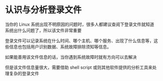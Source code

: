 # 认识与分析登录文件

当你的 Linux 系统出现不明原因的问题时，很多人都建议查阅下登录文件就知道系统出什么问题了，所以该文件非常重要

登录文件可以记录系统在什么时间、哪个主机、哪个服务、出现了什么信息等，这些信息也包括用户识别数据、系统故障排除须知等信息。

如果能善用该文件信息的话，当你遇到系统故障时就有方向可以去解决

但是该文件信息量很大，需要借助 shell script 或则其他软件提供的分析工具来处理复杂的登录文件